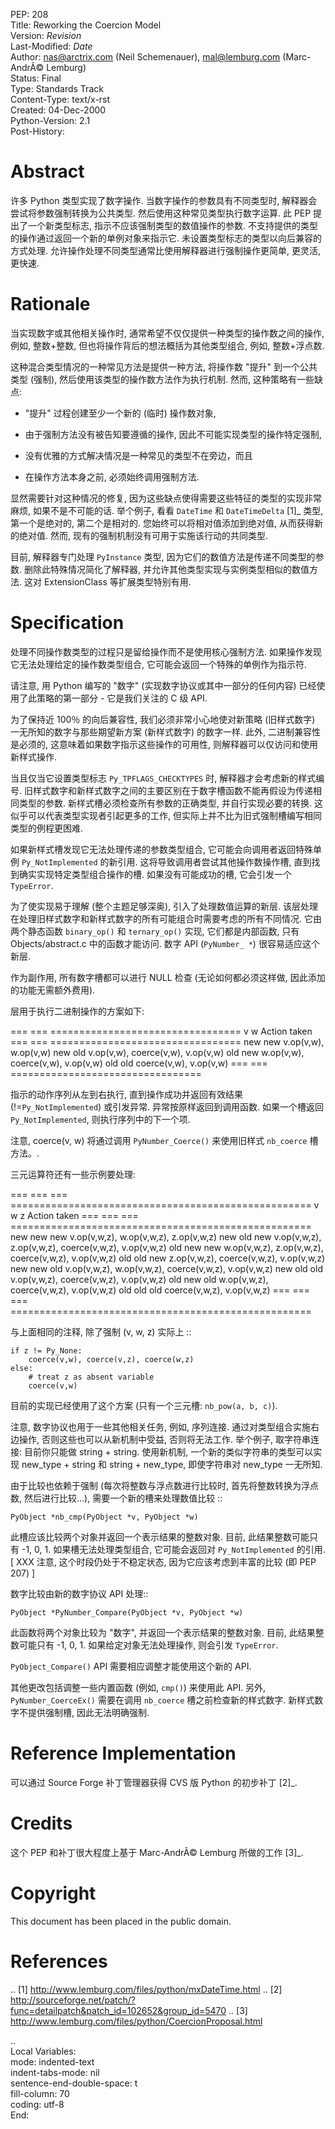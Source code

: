 
PEP: 208  
Title: Reworking the Coercion Model  
Version: $Revision$  
Last-Modified: $Date$  
Author: nas@arctrix.com (Neil Schemenauer), mal@lemburg.com (Marc-AndrÃ© Lemburg)  
Status: Final  
Type: Standards Track  
Content-Type: text/x-rst  
Created: 04-Dec-2000  
Python-Version: 2.1  
Post-History:  


Abstract
========

许多 Python 类型实现了数字操作. 当数字操作的参数具有不同类型时,
解释器会尝试将参数强制转换为公共类型. 然后使用这种常见类型执行数字运算.
此 PEP 提出了一个新类型标志, 指示不应该强制类型的数值操作的参数.
不支持提供的类型的操作通过返回一个新的单例对象来指示它.
未设置类型标志的类型以向后兼容的方式处理.
允许操作处理不同类型通常比使用解释器进行强制操作更简单, 更灵活, 更快速.


Rationale
=========

当实现数字或其他相关操作时, 通常希望不仅仅提供一种类型的操作数之间的操作,
例如, 整数+整数, 但也将操作背后的想法概括为其他类型组合, 例如, 整数+浮点数.

这种混合类型情况的一种常见方法是提供一种方法, 将操作数 "提升" 到一个公共类型 (强制),
然后使用该类型的操作数方法作为执行机制. 然而, 这种策略有一些缺点:

* "提升" 过程创建至少一个新的 (临时) 操作数对象,

* 由于强制方法没有被告知要遵循的操作, 因此不可能实现类型的操作特定强制,

* 没有优雅的方式解决情况是一种常见的类型不在旁边，而且

* 在操作方法本身之前, 必须始终调用强制方法.

显然需要针对这种情况的修复, 因为这些缺点使得需要这些特征的类型的实现非常麻烦,
如果不是不可能的话. 举个例子, 看看 ``DateTime`` 和 ``DateTimeDelta`` [1]_ 类型,
第一个是绝对的, 第二个是相对的. 您始终可以将相对值添加到绝对值, 从而获得新的绝对值.
然而, 现有的强制机制没有可用于实施该行动的共同类型.

目前, 解释器专门处理 ``PyInstance`` 类型, 因为它们的数值方法是传递不同类型的参数.
删除此特殊情况简化了解释器, 并允许其他类型实现与实例类型相似的数值方法.
这对 ExtensionClass 等扩展类型特别有用.


Specification
=============

处理不同操作数类型的过程只是留给操作而不是使用核心强制方法.
如果操作发现它无法处理给定的操作数类型组合, 它可能会返回一个特殊的单例作为指示符.

请注意, 用 Python 编写的 "数字" (实现数字协议或其中一部分的任何内容)
已经使用了此策略的第一部分 - 它是我们关注的 C 级 API.

为了保持近 100％ 的向后兼容性, 我们必须非常小心地使对新策略 (旧样式数字)
一无所知的数字与那些期望新方案 (新样式数字) 的数字一样.
此外, 二进制兼容性是必须的, 这意味着如果数字指示这些操作的可用性,
则解释器可以仅访问和使用新样式操作.

当且仅当它设置类型标志 ``Py_TPFLAGS_CHECKTYPES`` 时, 解释器才会考虑新的样式编号.
旧样式数字和新样式数字之间的主要区别在于数字槽函数不能再假设为传递相同类型的参数.
新样式槽必须检查所有参数的正确类型, 并自行实现必要的转换.
这似乎可以代表类型实现者引起更多的工作, 但实际上并不比为旧式强制槽编写相同类型的例程更困难.

如果新样式槽发现它无法处理传递的参数类型组合,
它可能会向调用者返回特殊单例 ``Py_NotImplemented`` 的新引用.
这将导致调用者尝试其他操作数操作槽, 直到找到确实实现特定类型组合操作的槽.
如果没有可能成功的槽, 它会引发一个 ``TypeError``.

为了使实现易于理解 (整个主题足够深奥), 引入了处理数值运算的新层.
该层处理在处理旧样式数字和新样式数字的所有可能组合时需要考虑的所有不同情况.
它由两个静态函数 ``binary_op()`` 和 ``ternary_op()`` 实现, 它们都是内部函数,
只有 Objects/abstract.c 中的函数才能访问. 数字 API (``PyNumber_ *``) 很容易适应这个新层.

作为副作用, 所有数字槽都可以进行 NULL 检查
(无论如何都必须这样做, 因此添加的功能无需额外费用).


层用于执行二进制操作的方案如下:

===  ===  =================================
v    w    Action taken
===  ===  =================================
new  new  v.op(v,w), w.op(v,w)
new  old  v.op(v,w), coerce(v,w), v.op(v,w)
old  new  w.op(v,w), coerce(v,w), v.op(v,w)
old  old  coerce(v,w), v.op(v,w)
===  ===  =================================

指示的动作序列从左到右执行, 直到操作成功并返回有效结果 (!=``Py_NotImplemented``) 或引发异常.
异常按原样返回到调用函数. 如果一个槽返回 ``Py_NotImplemented``, 则执行序列中的下一个项.

注意, coerce(v, w) 将通过调用 ``PyNumber_Coerce()`` 来使用旧样式 ``nb_coerce`` 槽方法。.

三元运算符还有一些示例要处理:

===  ===  ===  ====================================================
v    w    z    Action taken
===  ===  ===  ====================================================
new  new  new  v.op(v,w,z), w.op(v,w,z), z.op(v,w,z)
new  old  new  v.op(v,w,z), z.op(v,w,z), coerce(v,w,z), v.op(v,w,z)
old  new  new  w.op(v,w,z), z.op(v,w,z), coerce(v,w,z), v.op(v,w,z)
old  old  new  z.op(v,w,z), coerce(v,w,z), v.op(v,w,z)
new  new  old  v.op(v,w,z), w.op(v,w,z), coerce(v,w,z), v.op(v,w,z)
new  old  old  v.op(v,w,z), coerce(v,w,z), v.op(v,w,z)
old  new  old  w.op(v,w,z), coerce(v,w,z), v.op(v,w,z)
old  old  old  coerce(v,w,z), v.op(v,w,z)
===  ===  ===  ====================================================

与上面相同的注释, 除了强制 (v, w, z) 实际上 ::

    if z != Py_None:
        coerce(v,w), coerce(v,z), coerce(w,z)
    else:
        # treat z as absent variable
        coerce(v,w)


目前的实现已经使用了这个方案 (只有一个三元槽: ``nb_pow(a, b, c)``).

注意, 数字协议也用于一些其他相关任务, 例如, 序列连接.
通过对类型组合实施右边操作, 否则这些也可以从新机制中受益,
否则将无法工作. 举个例子, 取字符串连接: 目前你只能做 string + string.
使用新机制, 一个新的类似字符串的类型可以实现 new_type + string 和 string + new_type,
即使字符串对 new_type 一无所知.

由于比较也依赖于强制 (每次将整数与浮点数进行比较时, 首先将整数转换为浮点数, 然后进行比较...),
需要一个新的槽来处理数值比较 ::

    PyObject *nb_cmp(PyObject *v, PyObject *w)

此槽应该比较两个对象并返回一个表示结果的整数对象. 目前, 此结果整数可能只有 -1, 0, 1.
如果槽无法处理类型组合, 它可能会返回对 ``Py_NotImplemented`` 的引用.
[ XXX 注意, 这个时段仍处于不稳定状态, 因为它应该考虑到丰富的比较 (即 PEP 207) ]

数字比较由新的数字协议 API 处理::

    PyObject *PyNumber_Compare(PyObject *v, PyObject *w)

此函数将两个对象比较为 "数字", 并返回一个表示结果的整数对象.
目前, 此结果整数可能只有 -1, 0, 1. 如果给定对象无法处理操作, 则会引发 ``TypeError``.

``PyObject_Compare()`` API 需要相应调整才能使用这个新的 API.

其他更改包括调整一些内置函数 (例如, ``cmp()``) 来使用此 API.
另外, ``PyNumber_CoerceEx()`` 需要在调用 ``nb_coerce`` 槽之前检查新的样式数字.
新样式数字不提供强制槽, 因此无法明确强制.


Reference Implementation
========================

可以通过 Source Forge 补丁管理器获得 CVS 版 Python 的初步补丁 [2]_.


Credits
=======

这个 PEP 和补丁很大程度上基于 Marc-AndrÃ© Lemburg 所做的工作 [3]_.


Copyright
=========

This document has been placed in the public domain.


References
==========

.. [1] http://www.lemburg.com/files/python/mxDateTime.html
.. [2] http://sourceforge.net/patch/?func=detailpatch&patch_id=102652&group_id=5470
.. [3] http://www.lemburg.com/files/python/CoercionProposal.html




..  
  Local Variables:  
  mode: indented-text  
  indent-tabs-mode: nil  
  sentence-end-double-space: t  
  fill-column: 70  
  coding: utf-8  
  End:  
